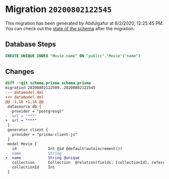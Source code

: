 # Migration `20200802122545`

This migration has been generated by Abdulgafur at 8/2/2020, 12:25:45 PM.
You can check out the [state of the schema](./schema.prisma) after the migration.

## Database Steps

```sql
CREATE UNIQUE INDEX "Movie.name" ON "public"."Movie"("name")
```

## Changes

```diff
diff --git schema.prisma schema.prisma
migration 20200802122509..20200802122545
--- datamodel.dml
+++ datamodel.dml
@@ -1,16 +1,16 @@
 datasource db {
   provider = "postgresql"
-  url = "***"
+  url = "***"
 }
 generator client {
   provider = "prisma-client-js"
 }
 model Movie {
   id              Int @id @default(autoincrement())
-  name            String 
+  name            String @unique
   collection      Collection  @relation(fields: [collectionId], references: [id])
   collectionId    Int
 }
```


